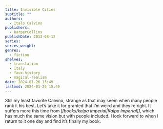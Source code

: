 ```yaml
---
title: Invisible Cities
subtitle: ""
authors:
  - Italo Calvino
publishers:
  - HarperCollins
publishDate: 2013-08-12
series: 
series_weight: 
genres:
  - fiction
shelves:
  - translation
  - italy
  - faux-history
  - magical-realism
date: 2024-01-26 15:49
lastmod: 2024-01-26 15:49
---
```

Still my least favorite Calvino, strange as that may seem when many people rank it his best. Let’s take it for granted that I’m weird and they’re right. It suffers more this time from _[[books/kalpa imperial|Kalpa Imperial]],_ which has much the same vision but with people included. I look forward to when I return to it one day and find it’s finally my book.